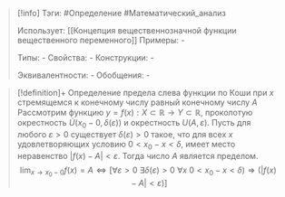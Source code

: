 > [!info]
> Тэги: #Определение #Математический_анализ   
> 
> Использует: [[Концепция вещественнозначной функции вещественного переменного]]
> Примеры: *-*
> 
> Типы: *-*
> Свойства: *-*
> Конструкции: *-*
> 
> Эквивалентности: *-*
> Обобщения: *-*

> [!definition]+ Определение предела слева функции по Коши при $x$ стремящемся к конечному числу равный конечному числу $A$
> Рассмотрим функцию $y=f(x):X \subset \mathbb{R}\rightarrow Y \subset \mathbb{R}$, проколотую окрестность $\dot U\big(x_0-0, \delta(\varepsilon)\big)$ и окрестность $U\big(A, \varepsilon\big)$. Пусть для любого $\varepsilon > 0$ существует $\delta(\varepsilon) > 0$ такое, что для всех $x$ удовлетворяющих условию $0 < x_0-x< \delta$, имеет место неравенство $|f(x) - A| < \varepsilon$. Тогда число $A$ является пределом. 
> $$\lim_{x \to x_0-0} f(x) = A \Leftrightarrow \Big[\forall \varepsilon > 0 ~ \exists \delta\big(\varepsilon)>0 ~ \forall x ~ 0 < x_0-x< \delta\big) \Rightarrow \big(|f (x) - A| < \varepsilon\big)\Big]$$
